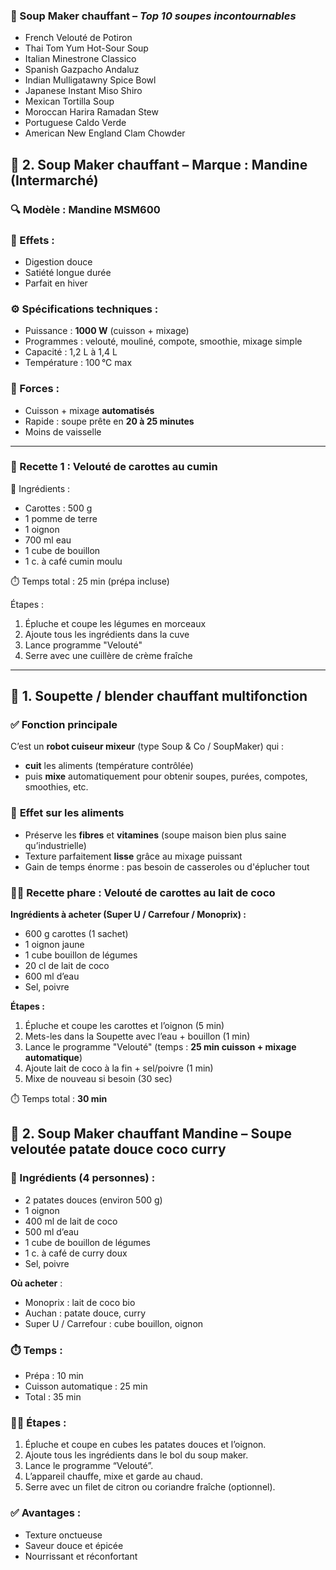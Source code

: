 ### 🥣 Soup Maker chauffant – *Top 10 soupes incontournables*

- French Velouté de Potiron
- Thai Tom Yum Hot-Sour Soup
- Italian Minestrone Classico
- Spanish Gazpacho Andaluz
- Indian Mulligatawny Spice Bowl
- Japanese Instant Miso Shiro
- Mexican Tortilla Soup
- Moroccan Harira Ramadan Stew
- Portuguese Caldo Verde
- American New England Clam Chowder

## 🥣 2. Soup Maker chauffant – **Marque : Mandine (Intermarché)**

### 🔍 Modèle : **Mandine MSM600**

### 🧠 Effets :

- Digestion douce
- Satiété longue durée
- Parfait en hiver

### ⚙️ Spécifications techniques :

- Puissance : **1000 W** (cuisson + mixage)
- Programmes : velouté, mouliné, compote, smoothie, mixage simple
- Capacité : 1,2 L à 1,4 L
- Température : 100 °C max

### 💪 Forces :

- Cuisson + mixage **automatisés**
- Rapide : soupe prête en **20 à 25 minutes**
- Moins de vaisselle

------

### 🍲 Recette 1 : **Velouté de carottes au cumin**

🛒 Ingrédients :

- Carottes : 500 g
- 1 pomme de terre
- 1 oignon
- 700 ml eau
- 1 cube de bouillon
- 1 c. à café cumin moulu

⏱️ Temps total : 25 min (prépa incluse)

Étapes :

1. Épluche et coupe les légumes en morceaux
2. Ajoute tous les ingrédients dans la cuve
3. Lance programme "Velouté"
4. Serre avec une cuillère de crème fraîche

------

## 🧂 1. **Soupette / blender chauffant multifonction**

### ✅ **Fonction principale**

C’est un **robot cuiseur mixeur** (type Soup & Co / SoupMaker) qui :

- **cuit** les aliments (température contrôlée)
- puis **mixe** automatiquement pour obtenir soupes, purées, compotes, smoothies, etc.

### 🍲 **Effet sur les aliments**

- Préserve les **fibres** et **vitamines** (soupe maison bien plus saine qu’industrielle)
- Texture parfaitement **lisse** grâce au mixage puissant
- Gain de temps énorme : pas besoin de casseroles ou d'éplucher tout

### 🧑‍🍳 **Recette phare : Velouté de carottes au lait de coco**

**Ingrédients à acheter (Super U / Carrefour / Monoprix) :**

- 600 g carottes (1 sachet)
- 1 oignon jaune
- 1 cube bouillon de légumes
- 20 cl de lait de coco
- 600 ml d’eau
- Sel, poivre

**Étapes :**

1. Épluche et coupe les carottes et l’oignon (5 min)
2. Mets-les dans la Soupette avec l’eau + bouillon (1 min)
3. Lance le programme "Velouté" (temps : **25 min cuisson + mixage automatique**)
4. Ajoute lait de coco à la fin + sel/poivre (1 min)
5. Mixe de nouveau si besoin (30 sec)

⏱️ Temps total : **30 min**

## 🥣 2. Soup Maker chauffant Mandine – **Soupe veloutée patate douce coco curry**

### 🛒 Ingrédients (4 personnes) :

- 2 patates douces (environ 500 g)
- 1 oignon
- 400 ml de lait de coco
- 500 ml d’eau
- 1 cube de bouillon de légumes
- 1 c. à café de curry doux
- Sel, poivre

**Où acheter** :

- Monoprix : lait de coco bio
- Auchan : patate douce, curry
- Super U / Carrefour : cube bouillon, oignon

### ⏱️ Temps :

- Prépa : 10 min
- Cuisson automatique : 25 min
- Total : 35 min

### 🧑‍🍳 Étapes :

1. Épluche et coupe en cubes les patates douces et l’oignon.
2. Ajoute tous les ingrédients dans le bol du soup maker.
3. Lance le programme “Velouté”.
4. L’appareil chauffe, mixe et garde au chaud.
5. Serre avec un filet de citron ou coriandre fraîche (optionnel).

### ✅ Avantages :

- Texture onctueuse
- Saveur douce et épicée
- Nourrissant et réconfortant

